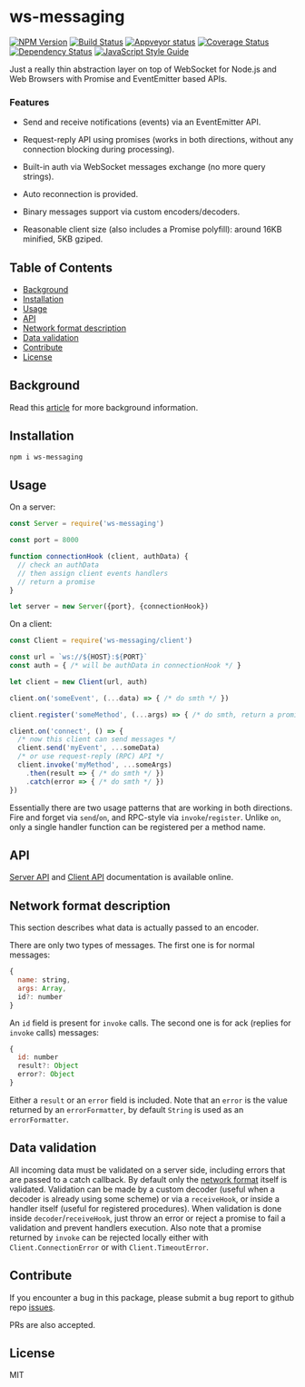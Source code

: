 # ws-messaging

[![NPM Version](https://badge.fury.io/js/ws-messaging.svg)](https://badge.fury.io/js/ws-messaging)
[![Build Status](https://travis-ci.org/an-sh/ws-messaging.svg?branch=master)](https://travis-ci.org/an-sh/ws-messaging)
[![Appveyor status](https://ci.appveyor.com/api/projects/status/d14wp6ei50tmqy49/branch/master?svg=true)](https://ci.appveyor.com/project/an-sh/ws-messaging)
[![Coverage Status](https://codecov.io/gh/an-sh/ws-messaging/branch/master/graph/badge.svg)](https://codecov.io/gh/an-sh/ws-messaging)
[![Dependency Status](https://david-dm.org/an-sh/ws-messaging.svg)](https://david-dm.org/an-sh/ws-messaging)
[![JavaScript Style Guide](https://img.shields.io/badge/code%20style-standard-brightgreen.svg)](http://standardjs.com/)

Just a really thin abstraction layer on top of WebSocket for Node.js
and Web Browsers with Promise and EventEmitter based APIs.

### Features

- Send and receive notifications (events) via an EventEmitter API.

- Request-reply API using promises (works in both directions, without
  any connection blocking during processing).

- Built-in auth via WebSocket messages exchange (no more query
  strings).

- Auto reconnection is provided.

- Binary messages support via custom encoders/decoders.

- Reasonable client size (also includes a Promise polyfill): around
  16KB minified, 5KB gziped.

## Table of Contents

- [Background](#background)
- [Installation](#installation)
- [Usage](#usage)
- [API](#api)
- [Network format description](#network-format-description)
- [Data validation](#data-validation)
- [Contribute](#contribute)
- [License](#license)


## Background

Read this
[article](https://medium.com/@an_sh_1/a-better-websocket-api-for-web-browsers-and-node-js-ws-messaging-6f7826242932)
for more background information.


## Installation

```sh
npm i ws-messaging
```

## Usage

On a server:

```javascript
const Server = require('ws-messaging')

const port = 8000

function connectionHook (client, authData) {
  // check an authData
  // then assign client events handlers
  // return a promise
}

let server = new Server({port}, {connectionHook})
```

On a client:

```javascript
const Client = require('ws-messaging/client')

const url = `ws://${HOST}:${PORT}`
const auth = { /* will be authData in connectionHook */ }

let client = new Client(url, auth)

client.on('someEvent', (...data) => { /* do smth */ })

client.register('someMethod', (...args) => { /* do smth, return a promise */ })

client.on('connect', () => {
  /* now this client can send messages */
  client.send('myEvent', ...someData)
  /* or use request-reply (RPC) API */
  client.invoke('myMethod', ...someArgs)
    .then(result => { /* do smth */ })
    .catch(error => { /* do smth */ })
})
```

Essentially there are two usage patterns that are working in both
directions. Fire and forget via `send`/`on`, and RPC-style via
`invoke`/`register`. Unlike `on`, only a single handler function can
be registered per a method name.

## API

[Server API](https://an-sh.github.io/ws-messaging/0.5/Server.html) and
[Client API](https://an-sh.github.io/ws-messaging/0.5/Client.html)
documentation is available online.

## Network format description

This section describes what data is actually passed to an encoder.

There are only two types of messages. The first one is for normal
messages:

```javascript
{
  name: string,
  args: Array,
  id?: number
}
```

An `id` field is present for `invoke` calls. The second one is for
ack (replies for `invoke` calls) messages:

```javascript
{
  id: number
  result?: Object
  error?: Object
}
```

Either a `result` or an `error` field is included. Note that an
`error` is the value returned by an `errorFormatter`, by default
`String` is used as an `errorFormatter`.

## Data validation

All incoming data must be validated on a server side, including errors
that are passed to a catch callback. By default only the
[network format](network-format-description) itself is
validated. Validation can be made by a custom decoder (useful when a
decoder is already using some scheme) or via a `receiveHook`, or
inside a handler itself (useful for registered procedures). When
validation is done inside `decoder`/`receiveHook`, just throw an error
or reject a promise to fail a validation and prevent handlers
execution. Also note that a promise returned by `invoke` can be
rejected locally either with `Client.ConnectionError` or with
`Client.TimeoutError`.

## Contribute

If you encounter a bug in this package, please submit a bug report to
github repo [issues](https://github.com/an-sh/ws-messaging/issues).

PRs are also accepted.

## License

MIT
